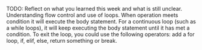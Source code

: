 TODO: Reflect on what you learned this week and what is still unclear.
Understanding flow control and use of loops.
When operation meets condition it will execute the body statement.
For a continuous loop (such as a while loops), it will keep executing the body statement until it has met a condition. To exit the loop, you could use the following operators: add a for loop, if, elif, else, return something or break.

